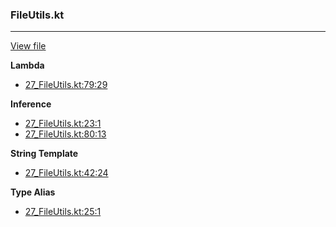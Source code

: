 ### FileUtils.kt
---
[View file](../../precision_analyzed/27_FileUtils.kt)

**Lambda**

 - [27_FileUtils.kt:79:29](../../precision_analyzed/27_FileUtils.kt#L79)

**Inference**

 - [27_FileUtils.kt:23:1](../../precision_analyzed/27_FileUtils.kt#L23)
 - [27_FileUtils.kt:80:13](../../precision_analyzed/27_FileUtils.kt#L80)

**String Template**

 - [27_FileUtils.kt:42:24](../../precision_analyzed/27_FileUtils.kt#L42)

**Type Alias**

 - [27_FileUtils.kt:25:1](../../precision_analyzed/27_FileUtils.kt#L25)
